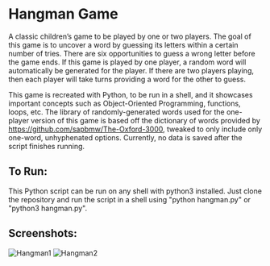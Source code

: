 # Hangman Game
A classic children’s game to be played by one or two players. The goal of this game is to uncover a word by guessing its letters within a certain number of tries. There are six opportunities to guess a wrong letter before the game ends. If this game is played by one player, a random word will automatically be generated for the player. If there are two players playing, then each player will take turns providing a word for the other to guess. 

This game is recreated with Python, to be run in a shell, and it showcases important concepts such as Object-Oriented Programming, functions, loops, etc. The library of randomly-generated words used for the one-player version of this game is based off the dictionary of words provided by https://github.com/sapbmw/The-Oxford-3000, tweaked to only include only one-word, unhyphenated options. Currently, no data is saved after the script finishes running. 

## To Run:
This Python script can be run on any shell with python3 installed. Just clone the repository and run the script in a shell using "python hangman.py" or "python3 hangman.py".

## Screenshots:
![Hangman1](https://user-images.githubusercontent.com/102393842/217401690-ab3ceca4-a36f-4c49-b398-a1410f06e715.png)
![Hangman2](https://user-images.githubusercontent.com/102393842/217401707-bde7e944-54d0-4139-ae32-bdfda479f4ce.png)
